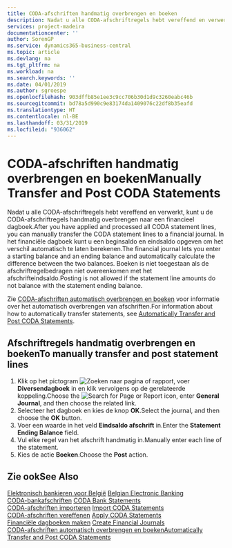 ```yaml
---
title: CODA-afschriften handmatig overbrengen en boeken
description: Nadat u alle CODA-afschriftregels hebt vereffend en verwerkt, kunt u de CODA-afschriftregels handmatig overbrengen naar een financieel dagboek.
services: project-madeira
documentationcenter: ''
author: SorenGP
ms.service: dynamics365-business-central
ms.topic: article
ms.devlang: na
ms.tgt_pltfrm: na
ms.workload: na
ms.search.keywords: ''
ms.date: 04/01/2019
ms.author: sgroespe
ms.openlocfilehash: 903dffb85e1ee3c9cc706b30d1d9c3260eabc46b
ms.sourcegitcommit: bd78a5d990c9e83174da1409076c22df8b35eafd
ms.translationtype: HT
ms.contentlocale: nl-BE
ms.lasthandoff: 03/31/2019
ms.locfileid: "936062"
---
```

# <a name="manually-transfer-and-post-coda-statements"></a><span data-ttu-id="6a37d-103">CODA-afschriften handmatig overbrengen en boeken</span><span class="sxs-lookup"><span data-stu-id="6a37d-103">Manually Transfer and Post CODA Statements</span></span>
<span data-ttu-id="6a37d-104">Nadat u alle CODA-afschriftregels hebt vereffend en verwerkt, kunt u de CODA-afschriftregels handmatig overbrengen naar een financieel dagboek.</span><span class="sxs-lookup"><span data-stu-id="6a37d-104">After you have applied and processed all CODA statement lines, you can manually transfer the CODA statement lines to a financial journal.</span></span> <span data-ttu-id="6a37d-105">In het financiële dagboek kunt u een beginsaldo en eindsaldo opgeven om het verschil automatisch te laten berekenen.</span><span class="sxs-lookup"><span data-stu-id="6a37d-105">The financial journal lets you enter a starting balance and an ending balance and automatically calculate the difference between the two balances.</span></span> <span data-ttu-id="6a37d-106">Boeken is niet toegestaan als de afschriftregelbedragen niet overeenkomen met het afschrifteindsaldo.</span><span class="sxs-lookup"><span data-stu-id="6a37d-106">Posting is not allowed if the statement line amounts do not balance with the statement ending balance.</span></span>  

<span data-ttu-id="6a37d-107">Zie [CODA-afschriften automatisch overbrengen en boeken](how-to-automatically-transfer-and-post-coda-statements.md) voor informatie over het automatisch overbrengen van afschriften.</span><span class="sxs-lookup"><span data-stu-id="6a37d-107">For information about how to automatically transfer statements, see [Automatically Transfer and Post CODA Statements](how-to-automatically-transfer-and-post-coda-statements.md).</span></span>  

## <a name="to-manually-transfer-and-post-statement-lines"></a><span data-ttu-id="6a37d-108">Afschriftregels handmatig overbrengen en boeken</span><span class="sxs-lookup"><span data-stu-id="6a37d-108">To manually transfer and post statement lines</span></span>  

1.  <span data-ttu-id="6a37d-109">Klik op het pictogram ![Zoeken naar pagina of rapport](../../media/ui-search/search_small.png "pictogram Zoeken naar pagina of rapport"), voer **Diversendagboek** in en klik vervolgens op de gerelateerde koppeling.</span><span class="sxs-lookup"><span data-stu-id="6a37d-109">Choose the ![Search for Page or Report](../../media/ui-search/search_small.png "Search for Page or Report icon") icon, enter **General Journal**, and then choose the related link.</span></span>  
2.  <span data-ttu-id="6a37d-110">Selecteer het dagboek en kies de knop **OK**.</span><span class="sxs-lookup"><span data-stu-id="6a37d-110">Select the journal, and then choose the **OK** button.</span></span>  
3.  <span data-ttu-id="6a37d-111">Voer een waarde in het veld **Eindsaldo afschrift** in.</span><span class="sxs-lookup"><span data-stu-id="6a37d-111">Enter the **Statement Ending Balance** field.</span></span>  
4.  <span data-ttu-id="6a37d-112">Vul elke regel van het afschrift handmatig in.</span><span class="sxs-lookup"><span data-stu-id="6a37d-112">Manually enter each line of the statement.</span></span>  
5.  <span data-ttu-id="6a37d-113">Kies de actie **Boeken**.</span><span class="sxs-lookup"><span data-stu-id="6a37d-113">Choose the **Post** action.</span></span>  

## <a name="see-also"></a><span data-ttu-id="6a37d-114">Zie ook</span><span class="sxs-lookup"><span data-stu-id="6a37d-114">See Also</span></span>  
 <span data-ttu-id="6a37d-115">[Elektronisch bankieren voor België](belgian-electronic-banking.md) </span><span class="sxs-lookup"><span data-stu-id="6a37d-115">[Belgian Electronic Banking](belgian-electronic-banking.md) </span></span>  
 <span data-ttu-id="6a37d-116">[CODA-bankafschriften](coda-bank-statements.md) </span><span class="sxs-lookup"><span data-stu-id="6a37d-116">[CODA Bank Statements](coda-bank-statements.md) </span></span>  
 <span data-ttu-id="6a37d-117">[CODA-afschriften importeren](how-to-import-coda-statements.md) </span><span class="sxs-lookup"><span data-stu-id="6a37d-117">[Import CODA Statements](how-to-import-coda-statements.md) </span></span>  
 <span data-ttu-id="6a37d-118">[CODA-afschriften vereffenen](how-to-apply-coda-statements.md) </span><span class="sxs-lookup"><span data-stu-id="6a37d-118">[Apply CODA Statements](how-to-apply-coda-statements.md) </span></span>  
 <span data-ttu-id="6a37d-119">[Financiële dagboeken maken](how-to-create-financial-journals.md) </span><span class="sxs-lookup"><span data-stu-id="6a37d-119">[Create Financial Journals](how-to-create-financial-journals.md) </span></span>  
 [<span data-ttu-id="6a37d-120">CODA-afschriften automatisch overbrengen en boeken</span><span class="sxs-lookup"><span data-stu-id="6a37d-120">Automatically Transfer and Post CODA Statements</span></span>](how-to-automatically-transfer-and-post-coda-statements.md)
